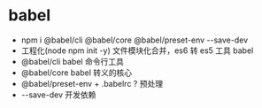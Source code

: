# babel
- npm i @babel/cli @babel/core @babel/preset-env  --save-dev
- 工程化(node  npm init -y)  文件模块化合并，es6 转 es5 工具  babel          
- @babel/cli  babel 命令行工具    
- @babel/core  babel 转义的核心     
- @babel/preset-env + .babelrc ? 预处理      
- --save-dev   开发依赖       